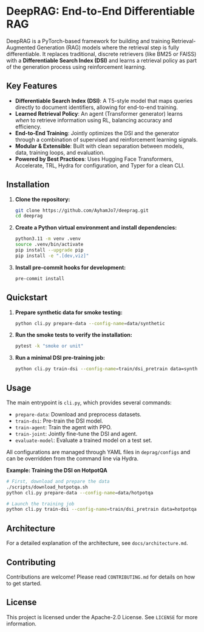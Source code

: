 # DeepRAG: End-to-End Differentiable RAG

DeepRAG is a PyTorch-based framework for building and training Retrieval-Augmented Generation (RAG) models where the retrieval step is fully differentiable. It replaces traditional, discrete retrievers (like BM25 or FAISS) with a **Differentiable Search Index (DSI)** and learns a retrieval policy as part of the generation process using reinforcement learning.

## Key Features

- **Differentiable Search Index (DSI)**: A T5-style model that maps queries directly to document identifiers, allowing for end-to-end training.
- **Learned Retrieval Policy**: An agent (Transformer generator) learns *when* to retrieve information using RL, balancing accuracy and efficiency.
- **End-to-End Training**: Jointly optimizes the DSI and the generator through a combination of supervised and reinforcement learning signals.
- **Modular & Extensible**: Built with clean separation between models, data, training loops, and evaluation.
- **Powered by Best Practices**: Uses Hugging Face Transformers, Accelerate, TRL, Hydra for configuration, and Typer for a clean CLI.

## Installation

1.  **Clone the repository:**
    ```bash
    git clone https://github.com/AyhamJo7/deeprag.git
    cd deeprag
    ```

2.  **Create a Python virtual environment and install dependencies:**
    ```bash
    python3.11 -m venv .venv
    source .venv/bin/activate
    pip install --upgrade pip
    pip install -e ".[dev,viz]"
    ```

3.  **Install pre-commit hooks for development:**
    ```bash
    pre-commit install
    ```

## Quickstart

1.  **Prepare synthetic data for smoke testing:**
    ```bash
    python cli.py prepare-data --config-name=data/synthetic
    ```

2.  **Run the smoke tests to verify the installation:**
    ```bash
    pytest -k "smoke or unit"
    ```

3.  **Run a minimal DSI pre-training job:**
    ```bash
    python cli.py train-dsi --config-name=train/dsi_pretrain data=synthetic model=dsi_small training.max_steps=10
    ```

## Usage

The main entrypoint is `cli.py`, which provides several commands:

- `prepare-data`: Download and preprocess datasets.
- `train-dsi`: Pre-train the DSI model.
- `train-agent`: Train the agent with PPO.
- `train-joint`: Jointly fine-tune the DSI and agent.
- `evaluate-model`: Evaluate a trained model on a test set.

All configurations are managed through YAML files in `deprag/configs` and can be overridden from the command line via Hydra.

**Example: Training the DSI on HotpotQA**
```bash
# First, download and prepare the data
./scripts/download_hotpotqa.sh
python cli.py prepare-data --config-name=data/hotpotqa

# Launch the training job
python cli.py train-dsi --config-name=train/dsi_pretrain data=hotpotqa model=dsi_small
```

## Architecture

For a detailed explanation of the architecture, see `docs/architecture.md`.

## Contributing

Contributions are welcome! Please read `CONTRIBUTING.md` for details on how to get started.

## License

This project is licensed under the Apache-2.0 License. See `LICENSE` for more information.
